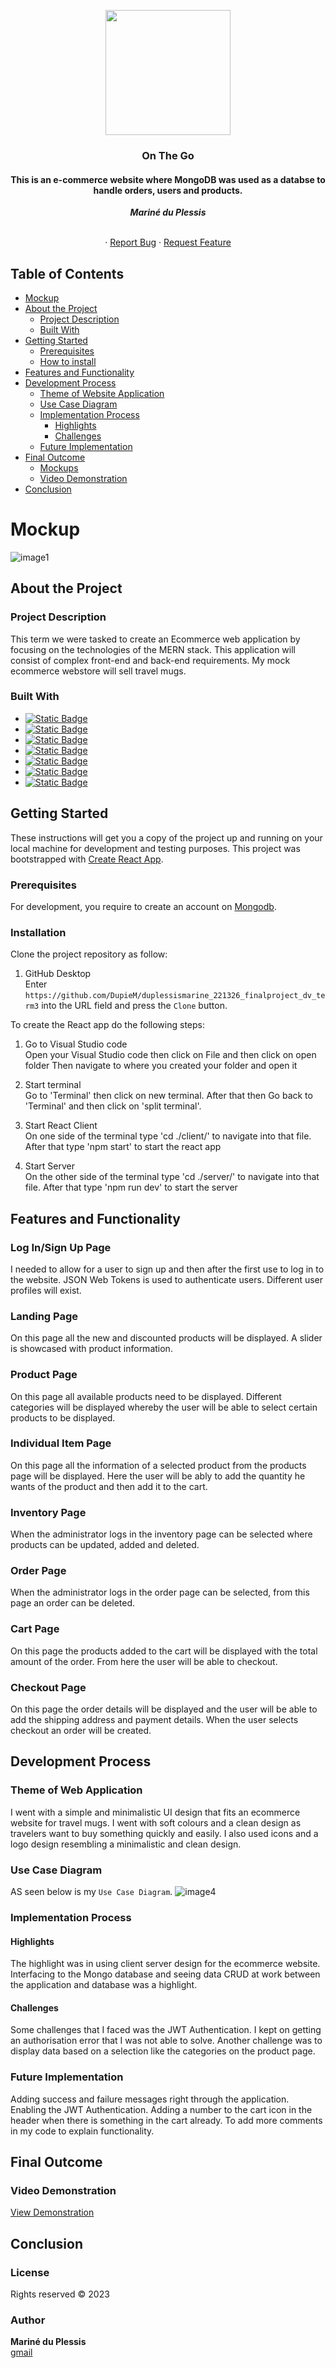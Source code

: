 <p align="center">

  <a href="https://github.com/DupieM/DuPlessisMarine_221326_Final_Project">
    <img src="client/src/pages/cart/logo1.png" width="200px">
  </a>
</p>

<h3 align="center">On The Go</h3>
<h4 align="center">This is an e-commerce website where MongoDB was used as a databse to handle orders, users and products.</h4>

<h5 align="center" style="padding:0;margin:0;">Mariné du Plessis</h5>

<p align="center">
   <br />
    ·
    <a href="https://github.com/DupieM/DuPlessisMarine_221326_Final_Project/issues">Report Bug</a>
    ·
    <a href="https://github.com/DupieM/DuPlessisMarine_221326_Final_Project/issues">Request Feature</a>
</p>

<!-- TABLE OF CONTENTS -->

## Table of Contents

- [Mockup](#mockup)
- [About the Project](#about-the-project)
    - [Project Description](#project-description)
    - [Built With](#built-with)
- [Getting Started](#getting-started)
    - [Prerequisites](#prerequisites)
    - [How to install](#how-to-install)
- [Features and Functionality](#features-and-functionality)
- [Development Process](#development-process)
    - [Theme of Website Application](#theme-of-website-application)
    - [Use Case Diagram](#use-case-diagram)
    - [Implementation Process](#implementation-process)
        - [Highlights](#highlights)
        - [Challenges](#challenges)
    - [Future Implementation](#peer-reviews)
- [Final Outcome](#final-outcome)
    - [Mockups](#mockups)
    - [Video Demonstration](#video-demonstration)
- [Conclusion](#conclusion)

# Mockup
![image1](Mockups&Wireframes/mockups/Mockup7.jpg)

## About the Project
### Project Description
This term we were tasked to create an Ecommerce web application by focusing on the technologies of the MERN stack.
This application will consist of complex front-end and back-end requirements.
My mock ecommerce webstore will sell travel mugs.

### Built With
* <a href="https://www.mongodb.com/">![Static Badge](https://img.shields.io/badge/mongodb-url?style=for-the-badge&logo=mongodb&logoColor=white&color=darkgreen)</a>
* <a href="https://expressjs.com/">![Static Badge](https://img.shields.io/badge/exspress.js-url?style=for-the-badge&logo=express&logoColor=white&color=grey)</a>
* <a href="https://react.dev/"> ![Static Badge](https://img.shields.io/badge/react-url?style=for-the-badge&logo=react&color=black) </a>
* <a href="https://nodejs.org/en">![Static Badge](https://img.shields.io/badge/node.js-url?style=for-the-badge&logo=node.js&logoColor=green&color=grey)</a>
* <a href="https://jwt.io/">![Static Badge](https://img.shields.io/badge/jwt-url?style=for-the-badge&logo=JSON%20Web%20Tokens&logoColor=white&color=black)</a>
* <a href="https://github.com/"> ![Static Badge](https://img.shields.io/badge/Github-url?style=for-the-badge&logo=github&color=purple)</a>
* <a href="https://code.visualstudio.com/"> ![Static Badge](https://img.shields.io/badge/visual%20studio-url?style=for-the-badge&logo=visual%20studio&logoColor=blue&color=black&link=https%3A%2F%2Fcode.visualstudio.com%2F)</a>


## Getting Started
These instructions will get you a copy of the project up and running on your local machine for development and testing purposes.
This project was bootstrapped with [Create React App](https://github.com/facebook/create-react-app).

### Prerequisites

For development, you require to create an account on [Mongodb](https://www.mongodb.com/).

### Installation

Clone the project repository as follow:

1.  GitHub Desktop </br>
    Enter `https://github.com/DupieM/duplessismarine_221326_finalproject_dv_term3` into the URL field and press the `Clone` button.

To create the React app do the following steps:

1.  Go to Visual Studio code  </br>
    Open your Visual Studio code then click on File and then click on open folder
    Then navigate to where you created your folder and open it

2.  Start terminal </br>
    Go to 'Terminal' then click on new terminal.
    After that then Go back to 'Terminal' and then click on 'split terminal'.

3.  Start React Client </br>
    On one side of the terminal type 'cd ./client/' to navigate into that file.
    After that type 'npm start' to start the react app

4.  Start Server </br>
    On the other side of the terminal type 'cd ./server/' to navigate into that file.
    After that type 'npm run dev' to start the server

## Features and Functionality
### Log In/Sign Up Page

I needed to allow for a user to sign up and then after the first use to log in to the website.
JSON Web Tokens is used to authenticate users. Different user profiles will exist.

<!-- <img src="" width="600px"> -->

### Landing Page

On this page all the new and discounted products will be displayed. 
A slider is showcased with product information.

<!-- <img src="" width="600px"> -->

### Product Page

On this page all available products need to be displayed.
Different categories will be displayed whereby the user will be able to select certain products to be displayed.

<!-- <img src="" width="600px"> -->

### Individual Item Page

On this page all the information of a selected product from the products page will be displayed.
Here the user will be ably to add the quantity he wants of the product and then add it to the cart.

<!-- <img src="" width="600px"> -->

### Inventory Page

When the administrator logs in the inventory page can be selected where products can be updated, added and deleted.

<!-- <img src="" width="600px"> -->

### Order Page

When the administrator logs in the order page can be selected, from this page an order can be deleted.

<!-- <img src="" width="600px"> -->

### Cart Page

On this page the products added to the cart will be displayed with the total amount of the order.
From here the user will be able to checkout.

<!-- <img src="" width="600px"> -->

### Checkout Page

On this page the order details will be displayed and the user will be able to add the shipping address and payment details.
When the user selects checkout an order will be created.

<!-- <img src="" width="600px"> -->


## Development Process
### Theme of Web Application

I went with a simple and minimalistic UI design that fits an ecommerce website for travel mugs. 
I went with soft colours and a clean design as travelers want to buy something quickly and easily. 
I also used icons and a logo design resembling a minimalistic and clean design.

### Use Case Diagram

AS seen below is my `Use Case Diagram`. 
![image4](Mockups&Wireframes/Use_case_diagram.jpg)

### Implementation Process
#### Highlights

The highlight was in using client server design for the ecommerce website.
Interfacing to the Mongo database and seeing data CRUD at work between the application and database was a highlight.

#### Challenges

Some challenges that I faced was the JWT Authentication. I kept on getting an authorisation error that I was not able to solve. 
Another challenge was to display data based on a selection like the categories on the product page.

### Future Implementation

Adding success and failure messages right through the application.
Enabling the JWT Authentication.
Adding a number to the cart icon in the header when there is something in the cart already.
To add more comments in my code to explain functionality.

## Final Outcome
### Video Demonstration

[View Demonstration]()


## Conclusion
### License
Rights reserved © 2023

### Author
**Mariné du Plessis** </br>
[gmail](221326@virtualwindow.co.za)

